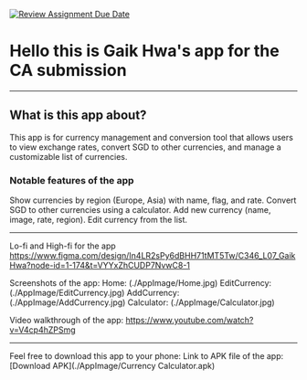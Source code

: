 [![Review Assignment Due Date](https://classroom.github.com/assets/deadline-readme-button-22041afd0340ce965d47ae6ef1cefeee28c7c493a6346c4f15d667ab976d596c.svg)](https://classroom.github.com/a/pKaCH46a)
# Hello this is Gaik Hwa's app for the CA submission
 
-----------

## What is this app about?
This app is for currency management and conversion tool that allows users to view exchange rates, 
convert SGD to other currencies, and manage a customizable list of currencies.

### Notable features of the app
Show currencies by region (Europe, Asia) with name, flag, and rate.
Convert SGD to other currencies using a calculator.
Add new currency (name, image, rate, region).
Edit currency from the list.

 
-----------
Lo-fi and High-fi for the app
https://www.figma.com/design/In4LR2sPy6dBHH71tMT5Tw/C346_L07_GaikHwa?node-id=1-174&t=VYYxZhCUDP7NvwC8-1

Screenshots of the app:
Home: (./AppImage/Home.jpg)
EditCurrency: (./AppImage/EditCurrency.jpg)
AddCurrency: (./AppImage/AddCurrency.jpg)
Calculator: (./AppImage/Calculator.jpg)

Video walkthrough of the app:
https://www.youtube.com/watch?v=V4cp4hZPSmg 

 
------------

Feel free to download this app to your phone:
Link to APK file of the app: [Download APK](./AppImage/Currency Calculator.apk)



